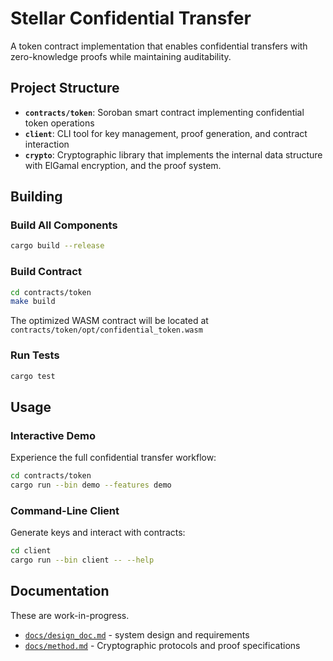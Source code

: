 # Stellar Confidential Transfer

A token contract implementation that enables confidential transfers with zero-knowledge proofs while maintaining auditability.

## Project Structure
- **`contracts/token`**: Soroban smart contract implementing confidential token operations
- **`client`**: CLI tool for key management, proof generation, and contract interaction
- **`crypto`**: Cryptographic library that implements the internal data structure with ElGamal encryption, and the proof system.

## Building


### Build All Components
```bash
cargo build --release
```

### Build Contract
```bash
cd contracts/token
make build
```

The optimized WASM contract will be located at `contracts/token/opt/confidential_token.wasm`

### Run Tests
```bash
cargo test
```

## Usage

### Interactive Demo
Experience the full confidential transfer workflow:
```bash
cd contracts/token
cargo run --bin demo --features demo
```

### Command-Line Client
Generate keys and interact with contracts:
```bash
cd client
cargo run --bin client -- --help
```

## Documentation
These are work-in-progress. 

- [`docs/design_doc.md`](docs/design_doc.md) - system design and requirements
- [`docs/method.md`](docs/method.md) - Cryptographic protocols and proof specifications

